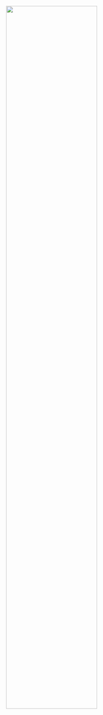 <image width="70%" align="center" src="Ecommerce\src\main\java\com\main\ra\SQLScript\ecommerce.png"></image>
